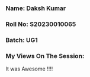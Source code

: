 ### Name: Daksh Kumar
### Roll No: S20230010065
### Batch: UG1

### My Views On The Session:
It was Awesome !!!!
